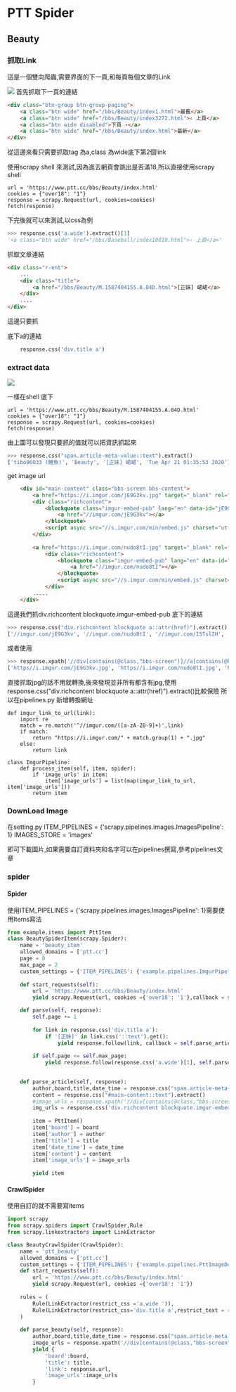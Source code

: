 # PTT Spider


## Beauty


### 抓取Link
這是一個雙向爬蟲,需要界面的下一頁,和每頁每個文章的Link

<img src = "1.PNG"></img>
首先抓取下一頁的連結

```html
<div class="btn-group btn-group-paging">
	<a class="btn wide" href="/bbs/Beauty/index1.html">最舊</a>
	<a class="btn wide" href="/bbs/Beauty/index3272.html">‹ 上頁</a>
	<a class="btn wide disabled">下頁 ›</a>
	<a class="btn wide" href="/bbs/Beauty/index.html">最新</a>
</div>
```

從這邊來看只需要抓取tag 為a,class 為wide底下第2個link


使用scrapy shell 來測試,因為進去網頁會跳出是否滿18,所以直接使用scrapy shell
```
url = 'https://www.ptt.cc/bbs/Beauty/index.html'
cookies = {"over18": "1"}
response = scrapy.Request(url, cookies=cookies)
fetch(response)
```
下完後就可以來測試,以css為例
```python
>>> response.css('a.wide').extract()[1]
'<a class="btn wide" href="/bbs/Baseball/index10010.html">‹ 上頁</a>'
```

抓取文章連結

```html
<div class="r-ent">
	...
	<div class="title">			
		<a href="/bbs/Beauty/M.1587404155.A.04D.html">[正妹] 峮峮</a>			
	</div>
	....
</div>
```
這邊只要抓<div class="title">底下a的連結
```python
    response.css('div.title a')
```

### extract data 
<img src = "2.PNG"></img>

一樣在shell 底下
```
url = 'https://www.ptt.cc/bbs/Beauty/M.1587404155.A.04D.html'
cookies = {"over18": "1"}
response = scrapy.Request(url, cookies=cookies)
fetch(response)
```

由上圖可以發現只要抓<span clsss="article-meta-value">的值就可以把資訊抓起來
```python
>>> response.css("span.article-meta-value::text").extract()
['tibo96033 (鯉魚)', 'Beauty', '[正妹] 峮峮', 'Tue Apr 21 01:35:53 2020']
```    

get image url
```html
	<div id="main-content" class="bbs-screen bbs-content">
		<a href="https://i.imgur.com/jE9G3kv.jpg" target="_blank" rel="nofollow">https://i.imgur.com/jE9G3kv.jpg</a>
        <div class="richcontent">
            <blockquote class="imgur-embed-pub" lang="en" data-id="jE9G3kv">
                <a href="//imgur.com/jE9G3kv"></a>
            </blockquote>
            <script async src="//s.imgur.com/min/embed.js" charset="utf-8"></script>
		</div>
        
		<a href="https://i.imgur.com/nudo8tI.jpg" target="_blank" rel="nofollow">https://i.imgur.com/nudo8tI.jpg</a>
			<div class="richcontent">
				<blockquote class="imgur-embed-pub" lang="en" data-id="nudo8tI">
                    <a href="//imgur.com/nudo8tI"></a>
				</blockquote>
				<script async src="//s.imgur.com/min/embed.js" charset="utf-8"></script>
			</div>
        .....
    </div>    
```
這邊我們抓div.richcontent blockquote.imgur-embed-pub 底下的連結

```python
>>> response.css("div.richcontent blockquote a::attr(href)").extract()
['//imgur.com/jE9G3kv', '//imgur.com/nudo8tI', '//imgur.com/I5Tsl2H', '//imgur.com/yeTwTLl', '//imgur.com/5dLWpUe', '//imgur.com/NjsHGMQ', '//imgur.com/jZqQT4A']
```
或者使用
```python
>>> response.xpath('//div[contains(@class,"bbs-screen")]//a[contains(@href, ".jpg")]/@href').extract()
['https//i.imgur.com/jE9G3kv.jpg', 'https//i.imgur.com/nudo8tI.jpg', 'https//i.//imgur.com/I5Tsl2H.jpg',...
```

直接抓取jpg的話不用就轉換,後來發現並非所有都含有jpg,使用response.css("div.richcontent blockquote a::attr(href)").extract()比較保險
所以在pipelines.py 新增轉換網址

```
def imgur_link_to_url(link):    
    import re
    match = re.match('^//imgur.com/([a-zA-Z0-9]+)',link)
    if match:
        return "https://i.imgur.com/" + match.group(1) + ".jpg"
    else:
        return link    

class ImgurPipeline:
    def process_item(self, item, spider):
        if 'image_urls' in item:
            item['image_urls'] = list(map(imgur_link_to_url, item['image_urls']))
        return item
```


### DownLoad Image
在setting.py 
ITEM_PIPELINES = {'scrapy.pipelines.images.ImagesPipeline': 1}
IMAGES_STORE = 'images'

即可下載圖片,如果需要自訂資料夾和名字可以在pipelines撰寫,參考pipelines文章


### spider

#### Spider

使用ITEM_PIPELINES = {'scrapy.pipelines.images.ImagesPipeline': 1}需要使用Items寫法

```python
from example.items import PttItem
class BeautySpiderItem(scrapy.Spider):
    name = 'beauty_item'
    allowed_domains = ['ptt.cc']  
    page = 0
    max_page = 2 
    custom_settings = {'ITEM_PIPELINES': {'example.pipelines.ImgurPipeline': 3}        
    
    def start_requests(self):  
        url = 'https://www.ptt.cc/bbs/Beauty/index.html' 
        yield scrapy.Request(url, cookies ={'over18': '1'},callback = self.parse)        

    def parse(self, response):    
        self.page += 1    
        
        for link in response.css('div.title a'):            
            if '[正妹]' in link.css('::text').get():                
                yield response.follow(link, callback = self.parse_article)          
        
        if self.page <= self.max_page:
            yield response.follow(response.css('a.wide')[1], self.parse)        
   

    def parse_article(self, response):        
        author,board,title,date_time = response.css("span.article-meta-value::text").extract()        
        content = response.css("#main-content::text").extract()
        #image_urls = response.xpath('//div[contains(@class,"bbs-screen")]//a[contains(@href, ".jpg")]/@href').extract()
        img_urls = response.css('div.richcontent blockquote.imgur-embed-pub a::attr(href)').extract()
        
        item = PttItem()        
        item['board'] = board
        item['author'] = author
        item['title'] = title
        item['date_time'] = date_time
        item['content'] = content
        item['image_urls'] = image_urls
       
        yield item    
```       


#### CrawlSpider

使用自訂的就不需要寫items
```python
import scrapy
from scrapy.spiders import CrawlSpider,Rule
from scrapy.linkextractors import LinkExtractor

class BeautyCrawlSpider(CrawlSpider):
    name = 'ptt_beauty'
    allowed_domains = ['ptt.cc']      
    custom_settings = {'ITEM_PIPELINES': {'example.pipelines.PttImageDownLoad': 800,}}        
    def start_requests(self):       
        url = 'https://www.ptt.cc/bbs/Beauty/index.html' 
        yield scrapy.Request(url, cookies ={'over18': '1'})    
       
    rules = ( 
        Rule(LinkExtractor(restrict_css ='a.wide ')),
        Rule(LinkExtractor(restrict_css='div.title a',restrict_text = r'\[正妹\].*'), callback ='parse_beauty'),
    )  
    
    def parse_beauty(self, response):          
        author,board,title,date_time = response.css("span.article-meta-value::text").extract()    
        image_urls = response.xpath('//div[contains(@class,"bbs-screen")]//a[contains(@href, ".jpg")]/@href').extract()
        yield {  
            'board':board,
            'title': title,    
            'link': response.url,
            'image_urls':image_urls
        }
```





  


















